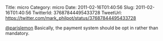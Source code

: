 Title: micro
Category: micro
Date: 2011-02-16T01:40:56
Slug: 2011-02-16T01:40:56
TwitterId: 37687844495433728
TweetUrl: https://twitter.com/mark_philpot/status/37687844495433728

[@parislemon](https://twitter.com/parislemon) Basically, the payment system should be opt in rather than mandatory.